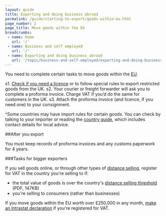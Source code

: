 ```yaml
---
layout: guide
title: Exporting and doing business abroad 
permalink: /guide/starting-to-export/goods-within-eu.html
page_number: 2
page_title: Move goods within the EU
breadcrumbs:
 - name: Home
   url: '/'
 - name: Business and self employed
   url: '/'
 - name: Exporting and doing business abroad
   url: '/topic/business-and-self-employed/exporting-and-doing-business-abroad.html'   
---
```


You need to complete certain tasks to move goods within the [EU](/eu-eea).

s1. [Check if you need a licence](/guide/starting-to-export/export-licences.html) or to follow special rules to export restricted goods from the UK.
s2. Your courier or freight forwarder will ask you to complete a proforma invoice. Charge VAT if you’d do the same for customers in the UK. 
s3. Attach the proforma invoice (and licence, if you need one) to your consignment.

^Some countries may have import rules for certain goods. You can check by talking to your importer or reading the [country guide](https://www.gov.uk/government/collections/exporting-country-guides#europe), which includes contact details for local advice.

##After you export

You must keep records of proforma invoices and any customs paperwork for 4 years.

###Tasks for bigger exporters

If you sell goods online, or through other types of [distance selling](http://www.gov.uk/online-and-distance-selling-for-businesses/overview), register for VAT in the country you're selling to if:

- the total value of goods is over the country's [distance selling threshold](https://ec.europa.eu/taxation_customs/sites/taxation/files/docs/body/vat_in_ec_annexi.pdf) (PDF, 147KB)
- you're selling to consumers (rather than businesses)

If you move goods within the EU worth over £250,000 in any month, [make an Intrastat declaration](/guide/report-moved-goods-intrastat/when-you-must-register.html) if you're registered for VAT.
